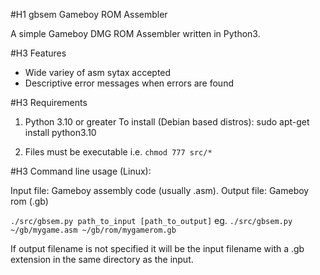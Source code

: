  #H1 gbsem Gameboy ROM Assembler

 A simple Gameboy DMG ROM Assembler written in Python3.

 #H3 Features

 * Wide variey of asm sytax accepted
 * Descriptive error messages when errors are found

 #H3 Requirements

 1. Python 3.10 or greater
 To install (Debian based distros): sudo apt-get install python3.10

 2. Files must be executable i.e.
 `chmod 777 src/*`

 #H3 Command line usage (Linux):

Input file: Gameboy assembly code (usually .asm).
Output file: Gameboy rom (.gb)

`./src/gbsem.py path_to_input [path_to_output]`
eg. `./src/gbsem.py ~/gb/mygame.asm ~/gb/rom/mygamerom.gb`

If output filename is not specified it will be the input filename with a .gb extension in the same directory as the input.
